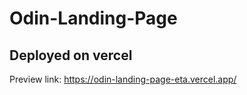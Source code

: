 # Odin-Landing-Page

## Deployed on vercel

Preview link: https://odin-landing-page-eta.vercel.app/

